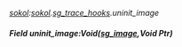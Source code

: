 _[sokol](../../modules/sokol/sokol-module.md):[sokol](../../modules/sokol/sokol-module.md).[sg\_trace\_hooks](../../modules/sokol/sokol-sg_trace_hooks.md).uninit\_image_
##### Field uninit\_image:Void([sg_image](../../modules/sokol/sokol-sg_image.md),Void Ptr)
